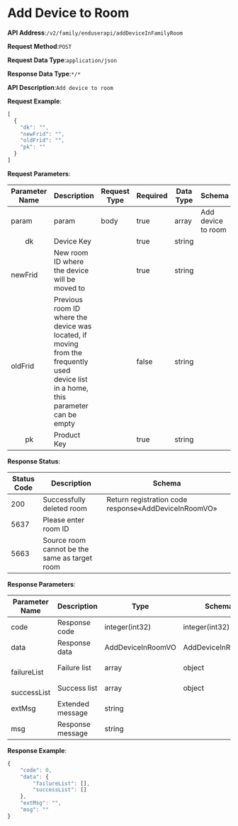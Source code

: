# Add Device to Room


**API Address**:`/v2/family/enduserapi/addDeviceInFamilyRoom`


**Request Method**:`POST`


**Request Data Type**:`application/json`


**Response Data Type**:`*/*`


**API Description**:`Add device to room`



**Request Example**:


```javascript
[
  {
    "dk": "",
    "newFrid": "",
    "oldFrid": "",
    "pk": ""
  }
]
```


**Request Parameters**:


| Parameter Name      | Description                                                  | Request Type | Required | Data Type | Schema          |
| ------------------- | ------------------------------------------------------------ | ------------ | -------- | --------- | ---------------- |
| param               | param                                                        | body         | true     | array     | Add device to room |
| &emsp;&emsp;dk      | Device Key                                                   |              | true     | string    |                  |
| &emsp;&emsp;newFrid | New room ID where the device will be moved to                |              | true     | string    |                  |
| &emsp;&emsp;oldFrid | Previous room ID where the device was located, if moving from the frequently used device list in a home, this parameter can be empty |              | false    | string    |                  |
| &emsp;&emsp;pk      | Product Key                                                  |              | true     | string    |                  |


**Response Status**:


| Status Code | Description                             | Schema                               |
| ----------- | --------------------------------------- | ------------------------------------ |
| 200         | Successfully deleted room               | Return registration code response«AddDeviceInRoomVO» |
| 5637        | Please enter room ID                    |                                      |
| 5663        | Source room cannot be the same as target room |                                |


**Response Parameters**:


| Parameter Name          | Description       | Type              | Schema            |
| ----------------------- | ----------------- | ----------------- | ----------------- |
| code                    | Response code     | integer(int32)    | integer(int32)    |
| data                    | Response data     | AddDeviceInRoomVO | AddDeviceInRoomVO |
| &emsp;&emsp;failureList | Failure list      | array             | object            |
| &emsp;&emsp;successList | Success list      | array             | object            |
| extMsg                  | Extended message  | string            |                   |
| msg                     | Response message  | string            |                   |


**Response Example**:
```javascript
{
	"code": 0,
	"data": {
		"failureList": [],
		"successList": []
	},
	"extMsg": "",
	"msg": ""
}
```